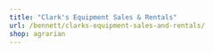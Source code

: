 ```yaml
---
title: "Clark's Equipment Sales & Rentals"
url: /bennett/clarks-equipment-sales-and-rentals/
shop: agrarian
---
```

